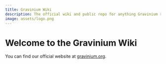 ```yaml
---
title: Gravinium Wiki
description: The official wiki and public repo for anything Gravinium related. Find images, transcriptions, lore, and other information here.
image: assets/logo.png
---
```


# Welcome to the Gravinium Wiki

You can find our official website at [gravinium.org](https://gravinium.org).
